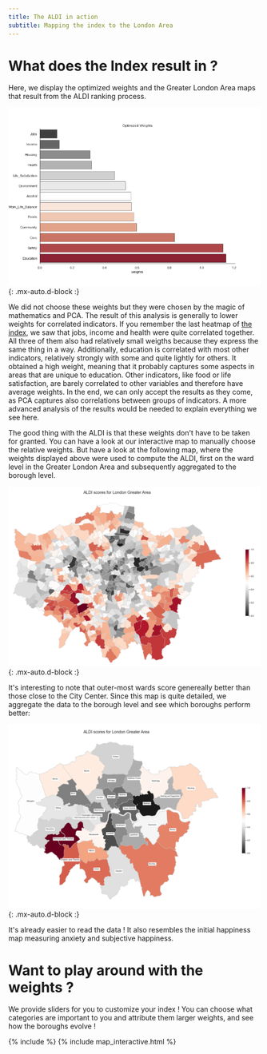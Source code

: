 ```yaml
---
title: The ALDI in action 
subtitle: Mapping the index to the London Area
---
```


# What does the Index result in ? 

Here, we display the optimized weights and the Greater London Area maps that result from the ALDI ranking process. 

![weights](./assets/img/weigths.png){: .mx-auto.d-block :}

We did not choose these weights but they were chosen by the magic of mathematics and PCA. The result of this analysis is generally to lower weights for correlated indicators. If you remember the last heatmap of [the index](https://charlyneburki.github.io/The-ALDI/aldi/), we saw that jobs, income and health were quite correlated together. All three of them also had relatively small weigths because they express the same thing in a way. Additionally, education is correlated with most other indicators, relatively strongly with some and quite lightly for others. It obtained a high weight, meaning that it probably captures some aspects in areas that are unique to education. Other indicators, like food or life satisfaction, are barely correlated to other variables and therefore have average weights. In the end, we can only accept the results as they come, as PCA captures also correlations between groups of indicators. A more advanced analysis of the results would be needed to explain everything we see here.

The good thing with the ALDI is that these weights don't have to be taken for granted. You can have a look at our interactive map to manually choose the relative weights. But have a look at the following map, where the weights displayed above were used to compute the ALDI, first on the ward level in the Greater London Area and subsequently aggregated to the borough level.


![ward map](./assets/img/ALDI_ward_map.png){: .mx-auto.d-block :}

It's interesting to note that outer-most wards score genereally better than those close to the City Center. Since this map is quite detailed, we aggregate the data to the borough level and see which boroughs perform better: 

![borough map](./assets/img/ALDI_borough_map.png){: .mx-auto.d-block :}

It's already easier to read the data ! It also resembles the initial happiness map measuring anxiety and subjective happiness.

# Want to play around with the weights ?

We provide sliders for you to customize your index ! You can choose what categories are important to you and attribute them larger weights, and see how the boroughs evolve !

{% include <!DOCTYPE HTML> %} 
{% include map_interactive.html  %}

